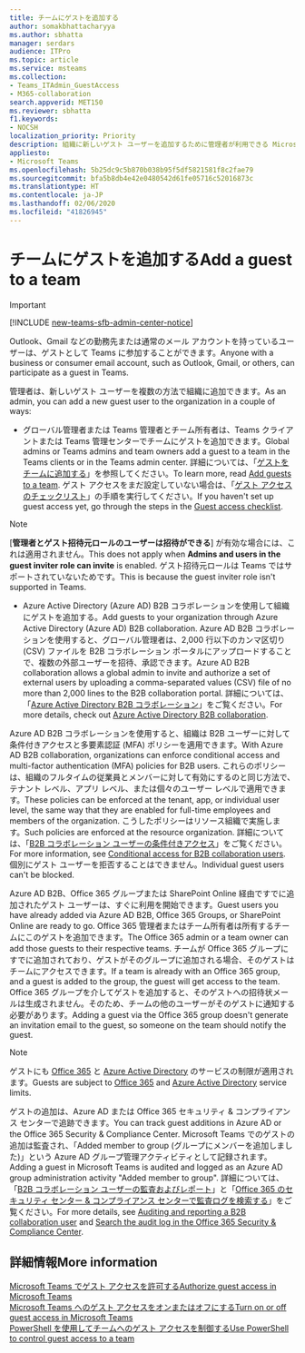```yaml
---
title: チームにゲストを追加する
author: somakbhattacharyya
ms.author: sbhatta
manager: serdars
audience: ITPro
ms.topic: article
ms.service: msteams
ms.collection:
- Teams_ITAdmin_GuestAccess
- M365-collaboration
search.appverid: MET150
ms.reviewer: sbhatta
f1.keywords:
- NOCSH
localization_priority: Priority
description: 組織に新しいゲスト ユーザーを追加するために管理者が利用できる Microsoft Teams デスクトップ、Web クライアント、Azure Active Directory B2B コラボレーション ポータルなどのツールについて説明します。
appliesto:
- Microsoft Teams
ms.openlocfilehash: 5b25dc9c5b870b038b95f5df5821581f8c2fae79
ms.sourcegitcommit: bfa5b8db4e42e0480542d61fe05716c52016873c
ms.translationtype: HT
ms.contentlocale: ja-JP
ms.lasthandoff: 02/06/2020
ms.locfileid: "41826945"
---
```

<a name="add-a-guest-to-a-team"></a><span data-ttu-id="2df8b-103">チームにゲストを追加する</span><span class="sxs-lookup"><span data-stu-id="2df8b-103">Add a guest to a team</span></span>
=====================
> [!IMPORTANT]
> [!INCLUDE [new-teams-sfb-admin-center-notice](includes/new-teams-sfb-admin-center-notice.md)]

<span data-ttu-id="2df8b-104">Outlook、Gmail などの勤務先または通常のメール アカウントを持っているユーザーは、ゲストとして Teams に参加することができます。</span><span class="sxs-lookup"><span data-stu-id="2df8b-104">Anyone with a business or consumer email account, such as Outlook, Gmail, or others, can participate as a guest in Teams.</span></span>

<span data-ttu-id="2df8b-105">管理者は、新しいゲスト ユーザーを複数の方法で組織に追加できます。</span><span class="sxs-lookup"><span data-stu-id="2df8b-105">As an admin, you can add a new guest user to the organization in a couple of ways:</span></span>
- <span data-ttu-id="2df8b-106">グローバル管理者または Teams 管理者とチーム所有者は、Teams クライアントまたは Teams 管理センターでチームにゲストを追加できます。</span><span class="sxs-lookup"><span data-stu-id="2df8b-106">Global admins or Teams admins and team owners add a guest to a team in the Teams clients or in the Teams admin center.</span></span> <span data-ttu-id="2df8b-107">詳細については、「[ゲストをチームに追加する](https://support.office.com/article/add-guests-to-a-team-fccb4fa6-f864-4508-bdde-256e7384a14f)」を参照してください。</span><span class="sxs-lookup"><span data-stu-id="2df8b-107">To learn more, read [Add guests to a team](https://support.office.com/article/add-guests-to-a-team-fccb4fa6-f864-4508-bdde-256e7384a14f).</span></span> <span data-ttu-id="2df8b-108">ゲスト アクセスをまだ設定していない場合は、「[ゲスト アクセスのチェックリスト](guest-access-checklist.md)」の手順を実行してください。</span><span class="sxs-lookup"><span data-stu-id="2df8b-108">If you haven't set up guest access yet, go through the steps in the [Guest access checklist](guest-access-checklist.md).</span></span>

> [!NOTE] 
> <span data-ttu-id="2df8b-109">[**管理者とゲスト招待元ロールのユーザーは招待ができる**] が有効な場合には、これは適用されません。</span><span class="sxs-lookup"><span data-stu-id="2df8b-109">This does not apply when **Admins and users in the guest inviter role can invite** is enabled.</span></span> <span data-ttu-id="2df8b-110">ゲスト招待元ロールは Teams ではサポートされていないためです。</span><span class="sxs-lookup"><span data-stu-id="2df8b-110">This is because the guest inviter role isn't supported in Teams.</span></span>

- <span data-ttu-id="2df8b-111">Azure Active Directory (Azure AD) B2B コラボレーションを使用して組織にゲストを追加する。</span><span class="sxs-lookup"><span data-stu-id="2df8b-111">Add guests to your organization through Azure Active Directory (Azure AD) B2B collaboration.</span></span> <span data-ttu-id="2df8b-112">Azure AD B2B コラボレーションを使用すると、グローバル管理者は、2,000 行以下のカンマ区切り (CSV) ファイルを B2B コラボレーション ポータルにアップロードすることで、複数の外部ユーザーを招待、承認できます。</span><span class="sxs-lookup"><span data-stu-id="2df8b-112">Azure AD B2B collaboration allows a global admin to invite and authorize a set of external users by uploading a comma-separated values (CSV) file of no more than 2,000 lines to the B2B collaboration portal.</span></span> <span data-ttu-id="2df8b-113">詳細については、「[Azure Active Directory B2B コラボレーション](https://go.microsoft.com/fwlink/p/?linkid=826383)」をご覧ください。</span><span class="sxs-lookup"><span data-stu-id="2df8b-113">For more details, check out [Azure Active Directory B2B collaboration](https://go.microsoft.com/fwlink/p/?linkid=826383).</span></span>

<span data-ttu-id="2df8b-114">Azure AD B2B コラボレーションを使用すると、組織は B2B ユーザーに対して条件付きアクセスと多要素認証 (MFA) ポリシーを適用できます。</span><span class="sxs-lookup"><span data-stu-id="2df8b-114">With Azure AD B2B collaboration, organizations can enforce conditional access and multi-factor authentication (MFA) policies for B2B users.</span></span> <span data-ttu-id="2df8b-115">これらのポリシーは、組織のフルタイムの従業員とメンバーに対して有効にするのと同じ方法で、テナント レベル、アプリ レベル、または個々のユーザー レベルで適用できます。</span><span class="sxs-lookup"><span data-stu-id="2df8b-115">These policies can be enforced at the tenant, app, or individual user level, the same way that they are enabled for full-time employees and members of the organization.</span></span> <span data-ttu-id="2df8b-116">こうしたポリシーはリソース組織で実施します。</span><span class="sxs-lookup"><span data-stu-id="2df8b-116">Such policies are enforced at the resource organization.</span></span> <span data-ttu-id="2df8b-117">詳細については、「[B2B コラボレーション ユーザーの条件付きアクセス](https://go.microsoft.com/fwlink/?linkid=857454)」をご覧ください。</span><span class="sxs-lookup"><span data-stu-id="2df8b-117">For more information, see  [Conditional access for B2B collaboration users](https://go.microsoft.com/fwlink/?linkid=857454).</span></span> <span data-ttu-id="2df8b-118">個別にゲスト ユーザーを拒否することはできません。</span><span class="sxs-lookup"><span data-stu-id="2df8b-118">Individual guest users can't be blocked.</span></span>

<span data-ttu-id="2df8b-119">Azure AD B2B、Office 365 グループまたは SharePoint Online 経由ですでに追加されたゲスト ユーザーは、すぐに利用を開始できます。</span><span class="sxs-lookup"><span data-stu-id="2df8b-119">Guest users you have already added via Azure AD B2B, Office 365 Groups, or SharePoint Online are ready to go.</span></span> <span data-ttu-id="2df8b-120">Office 365 管理者またはチーム所有者は所有するチームにこのゲストを追加できます。</span><span class="sxs-lookup"><span data-stu-id="2df8b-120">The Office 365 admin or a team owner can add those guests to their respective teams.</span></span> <span data-ttu-id="2df8b-121">チームが Office 365 グループにすでに追加されており、ゲストがそのグループに追加される場合、そのゲストはチームにアクセスできます。</span><span class="sxs-lookup"><span data-stu-id="2df8b-121">If a team is already with an Office 365 group, and a guest is added to the group, the guest will get access to the team.</span></span> <span data-ttu-id="2df8b-122">Office 365 グループを介してゲストを追加すると、そのゲストへの招待状メールは生成されません。そのため、チームの他のユーザーがそのゲストに通知する必要があります。</span><span class="sxs-lookup"><span data-stu-id="2df8b-122">Adding a guest via the Office 365 group doesn't generate an invitation email to the guest, so someone on the team should notify the guest.</span></span>

> [!NOTE]
> <span data-ttu-id="2df8b-123">ゲストにも [Office 365](https://go.microsoft.com/fwlink/p/?linkid=282347) と [Azure Active Directory](https://go.microsoft.com/fwlink/p/?linkid=853019) のサービスの制限が適用されます。</span><span class="sxs-lookup"><span data-stu-id="2df8b-123">Guests are subject to  [Office 365](https://go.microsoft.com/fwlink/p/?linkid=282347) and [Azure Active Directory](https://go.microsoft.com/fwlink/p/?linkid=853019) service limits.</span></span>

<span data-ttu-id="2df8b-124">ゲストの追加は、Azure AD または Office 365 セキュリティ &amp; コンプライアンス センターで追跡できます。</span><span class="sxs-lookup"><span data-stu-id="2df8b-124">You can track guest additions in Azure AD or the Office 365 Security &amp; Compliance Center.</span></span> <span data-ttu-id="2df8b-125">Microsoft Teams でのゲストの追加は監査され、「Added member to group (グループにメンバーを追加しました)」という Azure AD グループ管理アクティビティとして記録されます。</span><span class="sxs-lookup"><span data-stu-id="2df8b-125">Adding a guest in Microsoft Teams is audited and logged as an Azure AD group administration activity "Added member to group".</span></span> <span data-ttu-id="2df8b-126">詳細については、「[B2B コラボレーション ユーザーの監査およびレポート](https://go.microsoft.com/fwlink/p/?linkid=858884)」と「[Office 365 のセキュリティ センター &amp; コンプライアンス センターで監査ログを検索する](https://support.office.com/article/Search-the-audit-log-in-the-Office-365-Security--Compliance-Center-0d4d0f35-390b-4518-800e-0c7ec95e946c)」をご覧ください。</span><span class="sxs-lookup"><span data-stu-id="2df8b-126">For more details, see  [Auditing and reporting a B2B collaboration user](https://go.microsoft.com/fwlink/p/?linkid=858884) and [Search the audit log in the Office 365 Security &amp; Compliance Center](https://support.office.com/article/Search-the-audit-log-in-the-Office-365-Security--Compliance-Center-0d4d0f35-390b-4518-800e-0c7ec95e946c).</span></span>


## <a name="more-information"></a><span data-ttu-id="2df8b-127">詳細情報</span><span class="sxs-lookup"><span data-stu-id="2df8b-127">More information</span></span>

[<span data-ttu-id="2df8b-128">Microsoft Teams でゲスト アクセスを許可する</span><span class="sxs-lookup"><span data-stu-id="2df8b-128">Authorize guest access in Microsoft Teams</span></span>](teams-dependencies.md)</br>
[<span data-ttu-id="2df8b-129">Microsoft Teams へのゲスト アクセスをオンまたはオフにする</span><span class="sxs-lookup"><span data-stu-id="2df8b-129">Turn on or off guest access in Microsoft Teams</span></span>](set-up-guests.md)</br>
[<span data-ttu-id="2df8b-130">PowerShell を使用してチームへのゲスト アクセスを制御する</span><span class="sxs-lookup"><span data-stu-id="2df8b-130">Use PowerShell to control guest access to a team</span></span>](guest-access-powershell.md)
